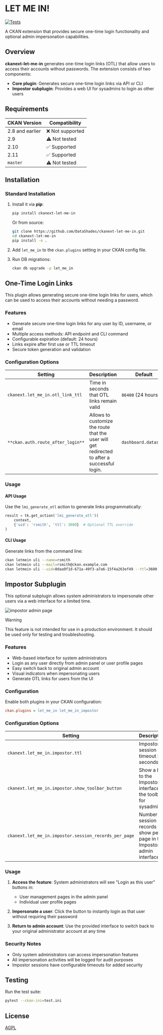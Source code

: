# LET ME IN!

[![Tests](https://github.com/DataShades/ckanext-let-me-in/actions/workflows/test.yml/badge.svg)](https://github.com/DataShades/ckanext-let-me-in/actions/workflows/test.yml)

A CKAN extension that provides secure one-time login functionality and optional admin impersonation capabilities.

## Overview

**ckanext-let-me-in** generates one-time login links (OTL) that allow users to access their accounts without passwords. The extension consists of two components:

- **Core plugin**: Generates secure one-time login links via API or CLI
- **Impostor subplugin**: Provides a web UI for sysadmins to login as other users

## Requirements

| CKAN Version | Compatibility |
|--------------|---------------|
| 2.8 and earlier | ❌ Not supported |
| 2.9 | ⚠️ Not tested |
| 2.10 | ✅ Supported |
| 2.11 | ✅ Supported |
| `master` | ⚠️ Not tested |

## Installation

### Standard Installation


1. Install it via **pip**:
    ```bash
    pip install ckanext-let-me-in
    ```
    Or from source:
    ```bash
    git clone https://github.com/DataShades/ckanext-let-me-in.git
    cd ckanext-let-me-in
    pip install -e .
    ```

2. Add `let_me_in` to the `ckan.plugins` setting in your CKAN config file.
3. Run DB migrations:
    ```sh
    ckan db upgrade -p let_me_in
    ```

## One-Time Login Links

This plugin allows generating secure one-time login links for users, which can be used to access their accounts without needing a password.

### Features

- Generate secure one-time login links for any user by ID, username, or email
- Multiple access methods: API endpoint and CLI command
- Configurable expiration (default: 24 hours)
- Links expire after first use or TTL timeout
- Secure token generation and validation

### Configuration Options

| Setting | Description | Default | Example |
|---------|-------------|---------|---------|
| `ckanext.let_me_in.otl_link_ttl` | Time in seconds that OTL links remain valid | `86400` (24 hours) | `3600` (1 hour) |
| `**ckan.auth.route_after_login**` | Allows to customize the route that the user will get redirected to after a successful login. | `dashboard.datasets` | `dataset.search` |

### Usage

#### API Usage

Use the `lmi_generate_otl` action to generate links programmatically:

```python
result = tk.get_action('lmi_generate_otl')(
    context,
    {'uid': 'rsmith', 'ttl': 3600}  # Optional TTL override
)
```

#### CLI Usage

Generate links from the command line:

```bash
ckan letmein uli --name=rsmith
ckan letmein uli --mail=rsmith@ckan.example.com
ckan letmein uli --uid=0daa9f1d-671a-49f3-a7a6-15f4a263ef49 --ttl=3600
```

## Impostor Subplugin

This optional subplugin allows system administrators to impersonate other users via a web interface for a limited time.

![impostor admin page](doc/impostor_admin.png)

> [!WARNING]
> This feature is not intended for use in a production environment. It should be used only for testing and troubleshooting.

### Features

- Web-based interface for system administrators
- Login as any user directly from admin panel or user profile pages
- Easy switch back to original admin account
- Visual indicators when impersonating users
- Generate OTL links for users from the UI

### Configuration

Enable both plugins in your CKAN configuration:

```ini
ckan.plugins = let_me_in let_me_in_impostor
```

### Configuration Options

| Setting | Description | Default | Example |
|---------|-------------|---------|---------|
| `ckanext.let_me_in.impostor.ttl` | Impostor session timeout in seconds | `900` (15 minutes) | `7200` (2 hours) |
| `ckanext.let_me_in.impostor.show_toolbar_button` | Show a link to the Impostor interface in the toolbar for sysadmins | `true` | `false` |
| `ckanext.let_me_in.impostor.session_records_per_page` | Number of session records to show per page in the Impostor admin interface | `10` | `50` |

### Usage

1. **Access the feature**: System administrators will see "Login as this user" buttons in:
   - User management pages in the admin panel
   - Individual user profile pages

2. **Impersonate a user**: Click the button to instantly login as that user without requiring their password

3. **Return to admin account**: Use the provided interface to switch back to your original administrator account at any time

### Security Notes

- Only system administrators can access impersonation features
- All impersonation activities will be logged for audit purposes
- Impostor sessions have configurable timeouts for added security

## Testing

Run the test suite:

```bash
pytest --ckan-ini=test.ini
```

## License

[AGPL](https://www.gnu.org/licenses/agpl-3.0.en.html)
